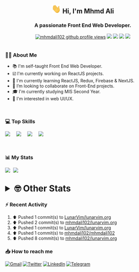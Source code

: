 <h2 align="center"><img src="./Hi.gif" width="30px" height="30px"> Hi, I'm Mhmd Ali</h2>

<h3 align="center">A passionate Front End Web Developer.</h3>

<div align="center">
  <a href="#"><img src="https://komarev.com/ghpvc/?username=mhmdali102&style=for-the-badge&logo=" alt="mhmdali102 github profile views" /></a>
  <a href="https://www.linux.org"><img src="https://img.shields.io/badge/OS-Linux-e06c75?style=for-the-badge&logo=linux" /></a>
	<a href="https://archlinux.org"><img src="https://img.shields.io/badge/DISTRO-Arch-56b6c2?style=for-the-badge&logo=arch-linux" /></a>
	<a href="https://dwm.suckless.org"><img src="https://img.shields.io/badge/WM-DWM-005577?style=for-the-badge&logo=dwm" /></a>
	<a href="https://neovim.io"><img src="https://img.shields.io/badge/IDE-Neovim-98c379?style=for-the-badge&logo=neovim" /></a>
</div>

<br>

### :man_technologist: About Me

- :books: I'm self-taught Front End Web Developer.
- :ballot_box_with_check: I'm currently working on ReactJS projects.
- :dart: I'm currently learning ReactJS, Redux, Firebase & NextJS.
- :eyes: I’m looking to collaborate on Front-End projects.
- :mortar_board: I'm currently studying MIS Second Year.
- :art: I'm interested in web UI/UX.

<br>

### :computer: Top Skills

<div style="display:flex;">
<img width ='36px' src ='https://raw.githubusercontent.com/rahulbanerjee26/githubAboutMeGenerator/main/icons/html.svg' />
<img width ='36px' src ='https://raw.githubusercontent.com/rahulbanerjee26/githubAboutMeGenerator/main/icons/css.svg' />
<img width ='36px' src ='https://raw.githubusercontent.com/rahulbanerjee26/githubAboutMeGenerator/main/icons/javascript.svg' />
<img width ='36px' src ='https://raw.githubusercontent.com/rahulbanerjee26/githubAboutMeGenerator/main/icons/reactjs.svg' />
</div>

<br>
<br>

### :bar_chart: My Stats

<img src="https://github-readme-stats.vercel.app/api?username=mhmdali102&show_icons=true&locale=en" width="49%" /><span style="display:inline-block;width:2%"></span><img src="https://github-readme-streak-stats.herokuapp.com/?user=mhmdali102&" width="49%" />

<br>

<details>
<summary style="font-size: 1.75rem; font-weight: bold;"><strong style="font-size: 1.75rem; font-weight: bold;"> 🤓 Other Stats </strong></summary>
<br>

<!--START_SECTION:waka-->
![Lines of code](https://img.shields.io/badge/From%20Hello%20World%20I%27ve%20Written-232%20Thousand%20lines%20of%20code-blue)

**🐱 My GitHub Data** 

> 🏆 864 Contributions in the Year 2022
 > 
> 📦 331.3 kB Used in GitHub's Storage 
 > 
> 💼 Opted to Hire
 > 
> 📜 20 Public Repositories 
 > 
> 🔑 6 Private Repositories  
 > 
**I'm a Night 🦉** 

```text
🌞 Morning    113 commits    ███░░░░░░░░░░░░░░░░░░░░░░   12.96% 
🌆 Daytime    172 commits    █████░░░░░░░░░░░░░░░░░░░░   19.72% 
🌃 Evening    349 commits    ██████████░░░░░░░░░░░░░░░   40.02% 
🌙 Night      238 commits    ██████░░░░░░░░░░░░░░░░░░░   27.29%

```
📅 **I'm Most Productive on Monday** 

```text
Monday       159 commits    ████░░░░░░░░░░░░░░░░░░░░░   18.23% 
Tuesday      137 commits    ████░░░░░░░░░░░░░░░░░░░░░   15.71% 
Wednesday    111 commits    ███░░░░░░░░░░░░░░░░░░░░░░   12.73% 
Thursday     101 commits    ███░░░░░░░░░░░░░░░░░░░░░░   11.58% 
Friday       82 commits     ██░░░░░░░░░░░░░░░░░░░░░░░   9.4% 
Saturday     133 commits    ███░░░░░░░░░░░░░░░░░░░░░░   15.25% 
Sunday       149 commits    ████░░░░░░░░░░░░░░░░░░░░░   17.09%

```


📊 **This Week I Spent My Time On** 

```text
⌚︎ Time Zone: Asia/Beirut

💬 Programming Languages: 
CSS                      11 hrs 48 mins      ████████░░░░░░░░░░░░░░░░░   34.31% 
JavaScript               10 hrs 53 mins      ████████░░░░░░░░░░░░░░░░░   31.66% 
Lua                      5 hrs 43 mins       ████░░░░░░░░░░░░░░░░░░░░░   16.61% 
Markdown                 1 hr 27 mins        █░░░░░░░░░░░░░░░░░░░░░░░░   4.25% 
JSON                     1 hr 2 mins         ░░░░░░░░░░░░░░░░░░░░░░░░░   3.03%

🔥 Editors: 
Neovim                   34 hrs 25 mins      █████████████████████████   100.0%

🐱‍💻 Projects: 
lunarvim.org             25 hrs 14 mins      ██████████████████░░░░░░░   73.33% 
dotfiles                 6 hrs 16 mins       ████░░░░░░░░░░░░░░░░░░░░░   18.24% 
Unknown Project          1 hr 7 mins         ░░░░░░░░░░░░░░░░░░░░░░░░░   3.28% 
lvim                     36 mins             ░░░░░░░░░░░░░░░░░░░░░░░░░   1.78% 
canadiansouq.com         26 mins             ░░░░░░░░░░░░░░░░░░░░░░░░░   1.29%

💻 Operating System: 
Linux                    34 hrs 25 mins      █████████████████████████   100.0%

```

**I Mostly Code in JavaScript** 

```text
JavaScript               12 repos            █████████████░░░░░░░░░░░░   54.55% 
Python                   3 repos             ███░░░░░░░░░░░░░░░░░░░░░░   13.64% 
HTML                     1 repo              █░░░░░░░░░░░░░░░░░░░░░░░░   4.55% 
PHP                      1 repo              █░░░░░░░░░░░░░░░░░░░░░░░░   4.55% 
CSS                      1 repo              █░░░░░░░░░░░░░░░░░░░░░░░░   4.55%

```



 Last Updated on 04/10/2022 19:01:04 UTC
<!--END_SECTION:waka-->

</details>

### :zap: Recent Activity

<!--RECENT_ACTIVITY:start-->
1. ⬆️ Pushed 1 commit(s) to [LunarVim/lunarvim.org](https://github.com/LunarVim/lunarvim.org)
2. ⬆️ Pushed 2 commit(s) to [mhmdali102/lunarvim.org](https://github.com/mhmdali102/lunarvim.org)
3. ⬆️ Pushed 1 commit(s) to [LunarVim/lunarvim.org](https://github.com/LunarVim/lunarvim.org)
4. ⬆️ Pushed 1 commit(s) to [mhmdali102/mhmdali102](https://github.com/mhmdali102/mhmdali102)
5. ⬆️ Pushed 8 commit(s) to [mhmdali102/lunarvim.org](https://github.com/mhmdali102/lunarvim.org)
<!--RECENT_ACTIVITY:end-->

### :inbox_tray: How to reach me

[![Gmail](https://img.shields.io/badge/Gmail-D14836?style=for-the-badge&logo=gmail&logoColor=white)](mailto:mhmdalihsen102@gmail.com)
[![Twitter](https://img.shields.io/badge/Twitter-1DA1F2?style=for-the-badge&logo=twitter&logoColor=white)](https://twitter.com/MhmdAliHsen)
[![LinkedIn](https://img.shields.io/badge/LinkedIn-0077B5?style=for-the-badge&logo=linkedin&logoColor=white)](https://www.linkedin.com/in/mhmd-ali-hsen-66b0671b7/)
[![Telegram](https://img.shields.io/badge/Telegram-2CA5E0?style=for-the-badge&logo=telegram&logoColor=white&bgColor=black)](https://t.me/mhmdalihsen)
